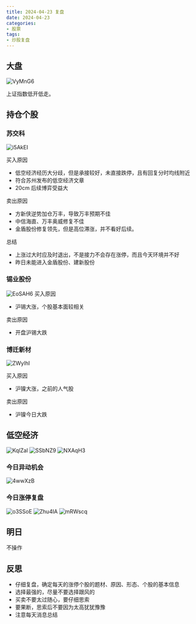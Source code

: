 ```yaml
---
title: 2024-04-23 复盘
date: 2024-04-23
categories:
- 股票
tags:
- 炒股复盘
---
```


## 大盘

![VyMnG6](https://zhangjiahao-prd.oss-cn-beijing.aliyuncs.com/uPic/VyMnG6.png)

上证指数低开低走。

## 持仓个股

### 苏交科

![i5AkEI](https://zhangjiahao-prd.oss-cn-beijing.aliyuncs.com/uPic/i5AkEI.png)

买入原因

- 低空经济经历大分歧，但是承接较好，未直接跌停，且有回复分时均线附近
- 符合苏州发布的低空经济文章
- 20cm 后续博弈受益大

卖出原因

- 方新侠逆势加仓万丰，导致万丰预期不佳
- 中信海直、万丰奥威修复不佳
- 金盾股份修复领先，但是高位滞涨，并不看好后续。

总结

- 上涨过大时应及时退出，不是接力不会存在涨停，而且今天环境并不好
- 昨日未能进入金盾股份、建新股份


### 锡业股份
![EoSAH6](https://zhangjiahao-prd.oss-cn-beijing.aliyuncs.com/uPic/EoSAH6.png)
买入原因

- 沪锡大涨，个股基本面较相关

卖出原因

- 开盘沪锡大跌

### 博迁新材

![ZWylhI](https://zhangjiahao-prd.oss-cn-beijing.aliyuncs.com/uPic/ZWylhI.png)

买入原因

- 沪镍大涨，之前的人气股

卖出原因

- 沪镍今日大跌

## 低空经济

![KqlZal](https://zhangjiahao-prd.oss-cn-beijing.aliyuncs.com/uPic/KqlZal.png)
![SSbNZ9](https://zhangjiahao-prd.oss-cn-beijing.aliyuncs.com/uPic/SSbNZ9.png)
![NXAqH3](https://zhangjiahao-prd.oss-cn-beijing.aliyuncs.com/uPic/NXAqH3.png)

### 今日异动机会

![4wwXzB](https://zhangjiahao-prd.oss-cn-beijing.aliyuncs.com/uPic/4wwXzB.png)

### 今日涨停复盘

![o3SSoE](https://zhangjiahao-prd.oss-cn-beijing.aliyuncs.com/uPic/o3SSoE.png)
![Zhu4IA](https://zhangjiahao-prd.oss-cn-beijing.aliyuncs.com/uPic/Zhu4IA.png)
![mRWscq](https://zhangjiahao-prd.oss-cn-beijing.aliyuncs.com/uPic/mRWscq.png)

## 明日

不操作

## 反思

- 仔细复盘，确定每天的涨停个股的题材、原因、形态、个股的基本信息
- 选择最强的，尽量不要选择跟风的
- 买卖不要太过随心，要仔细思索
- 要果断，思索后不要因为太高犹犹豫豫
- 注意每天消息总结
